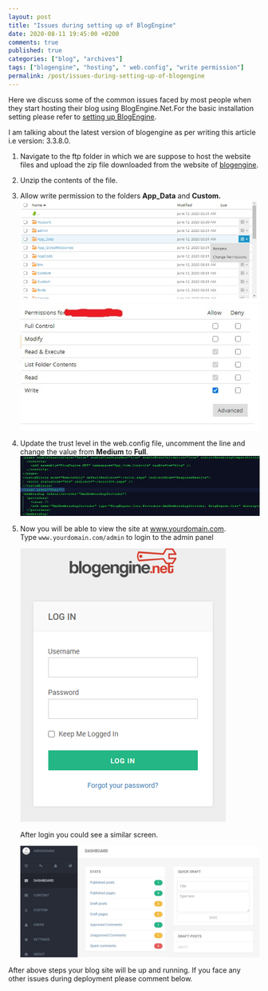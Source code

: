 ```yaml
---
layout: post
title: "Issues during setting up of BlogEngine"
date: 2020-08-11 19:45:00 +0200
comments: true
published: true
categories: ["blog", "archives"]
tags: ["blogengine", "hosting", " web.config", "write permission"]
permalink: /post/issues-during-setting-up-of-blogengine
---
```


Here we discuss some of the common issues faced by most people when they start hosting their blog using BlogEngine.Net.For the basic installation setting please refer to [setting up BlogEngine](https://blogengine.io/docs/get-started/).

I am talking about the latest version of blogengine as per writing this article i.e version: 3.3.8.0.

1.  Navigate to the ftp folder in which we are suppose to host the website files and upload the zip file downloaded from the website of [blogengine](https://github.com/BlogEngine/BlogEngine.NET/releases/download/v3.3.8.0/3380.zip "Download files").
2.  Unzip the contents of the file.
3.  Allow write permission to the folders **App\_Data** and **Custom.**  
    ![](/assets/img/posts/2020/08/sn1.png)  
    ![](/assets/img/posts/2020/08/sn2.jpg)
4.  Update the trust level in the web.config file, uncomment the line and change the value from **Medium** to **Full**.  
    ![](/assets/img/posts/2020/08/sn3.png)  
      
    
5.  Now you will be able to view the site at www.yourdomain.com.  
    Type `www.yourdomain.com/admin` to login to the admin panel

    ![](/assets/img/posts/2020/08/sn4.png)

    After login you could see a similar screen.

    ![](/assets/img/posts/2020/08/sn5.png)  
    

After above steps your blog site will be up and running. If you face any other issues during deployment please comment below.
